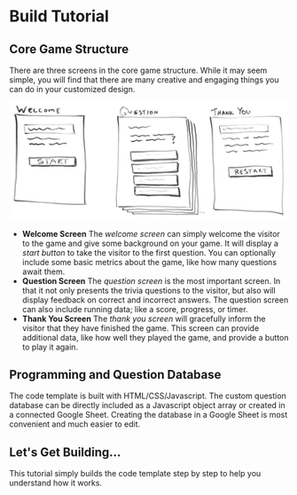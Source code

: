 # Build Tutorial

## Core Game Structure

There are three screens in the core game structure. While it may seem simple, you will find that there are many creative and engaging things you can do in your customized design.

![](../../.gitbook/assets/screens%20%282%29.png)

* **Welcome Screen** The _welcome screen_ can simply welcome the visitor to the game and give some background on your game. It will display a _start button_ to take the visitor to the first question. You can optionally include some basic metrics about the game, like how many questions await them.
* **Question Screen** The _question screen_ is the most important screen. In that it not only presents the trivia questions to the visitor, but also will display feedback on correct and incorrect answers. The question screen can also include running data; like a score, progress, or timer.
* **Thank You Screen** The _thank you screen_ will gracefully inform the visitor that they have finished the game. This screen can provide additional data, like how well they played the game, and provide a button to play it again. 

## Programming and Question Database

The code template is built with HTML/CSS/Javascript. The custom question database can be directly included as a Javascript object array or created in a connected Google Sheet. Creating the database in a Google Sheet is most convenient and much easier to edit.

## Let's Get Building...

This tutorial simply builds the code template step by step to help you understand how it works.

